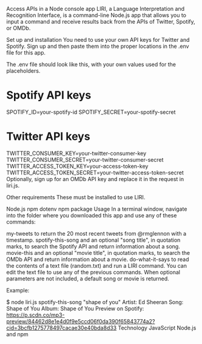 Access APIs in a Node console app
LIRI, a Language Interpretation and Recognition Interface, is a command-line Node.js app that allows you to input a command and receive results back from the APIs of Twitter, Spotify, or OMDb.

Set up and installation
You need to use your own API keys for Twitter and Spotify. Sign up and then paste them into the proper locations in the .env file for this app.

The .env file should look like this, with your own values used for the placeholders.

# Spotify API keys

SPOTIFY_ID=your-spotify-id
SPOTIFY_SECRET=your-spotify-secret

# Twitter API keys

TWITTER_CONSUMER_KEY=your-twitter-consumer-key
TWITTER_CONSUMER_SECRET=your-twitter-consumer-secret
TWITTER_ACCESS_TOKEN_KEY=your-access-token-key
TWITTER_ACCESS_TOKEN_SECRET=your-twitter-access-token-secret
Optionally, sign up for an OMDb API key and replace it in the request in liri.js.

Other requirements
These must be installed to use LIRI.

Node.js
npm
dotenv npm package
Usage
In a terminal window, navigate into the folder where you downloaded this app and use any of these commands:

my-tweets to return the 20 most recent tweets from @rmglennon with a timestamp.
spotify-this-song and an optional "song title", in quotation marks, to search the Spotify API and return information about a song.
movie-this and an optional "movie title", in quotation marks, to search the OMDb API and return information about a movie.
do-what-it-says to read the contents of a text file (random.txt) and run a LIRI command. You can edit the text file to use any of the previous commands.
When optional parameters are not included, a default song or movie is returned.

Example:

$ node liri.js spotify-this-song "shape of you"
Artist: Ed Sheeran
Song: Shape of You
Album: Shape of You
Preview on Spotify: https://p.scdn.co/mp3-preview/84462d8e1e4d0f9e5ccd06f0da390f65843774a2?cid=3bcfb1275778497cacae30e40bda8d33
Technology
JavaScript
Node.js and npm
